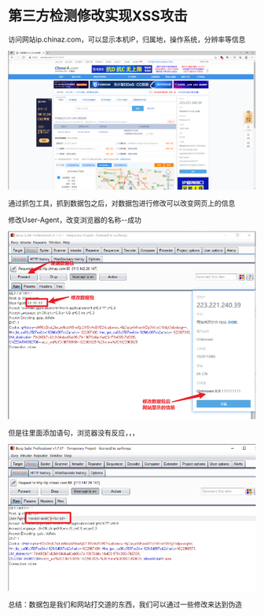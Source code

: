 # 第三方检测修改实现XSS攻击

访问网站ip.chinaz.com，可以显示本机IP，归属地，操作系统，分辨率等信息

![case31](imgs\case31.png)

通过抓包工具，抓到数据包之后，对数据包进行修改可以改变网页上的信息

修改User-Agent，改变浏览器的名称--成功

![case32](imgs\case32.png)

但是往里面添加语句，浏览器没有反应，，，

![case33](imgs\case33.png)

总结：数据包是我们和网站打交道的东西，我们可以通过一些修改来达到伪造